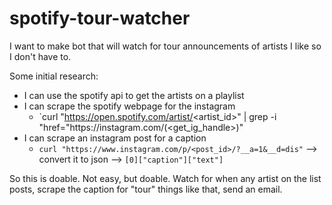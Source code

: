 # spotify-tour-watcher
I want to make bot that will watch for tour announcements of artists I like so I don't have to.

Some initial research: 
- I can use the spotify api to get the artists on a playlist
- I can scrape the spotify webpage for the instagram
  - `curl "https://open.spotify.com/artist/<artist_id>" | grep -i "href=\"https:\/\/instagram.com\/(<get_ig_handle>)"
- I can scrape an instagram post for a caption
  - `curl "https://www.instagram.com/p/<post_id>/?__a=1&__d=dis"` --> convert it to json --> `[0]["caption"]["text"]`

So this is doable. Not easy, but doable. Watch for when any artist on the list posts, scrape the caption for "tour" things like that, send an email.
